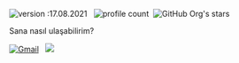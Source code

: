 ![version :17.08.2021](https://img.shields.io/badge/version-17.08.2021-informational) &nbsp;
![profile count](https://komarev.com/ghpvc/?username=ImLeixd&color=red)&nbsp;
![GitHub Org's stars](https://img.shields.io/github/stars/TheSatuke?style=social)

Sana nasıl ulaşabilirim? 

<a href="https://discord.com/users/691354054189645904"><img alt="Gmail" src="https://img.shields.io/badge/Discord-2f3236?style=flat&logo=discord&logoColor=blue" /></a> &nbsp;
<a href="https://instagram.com/im.lei_"><img src="https://img.shields.io/badge/@im.lei_-E4405F?style=flat&logo=Instagram&logoColor=white"/></a> &nbsp;

